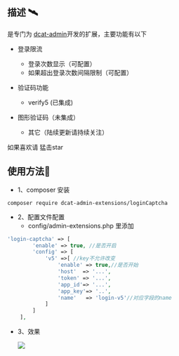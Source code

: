 ## 描述 :artificial_satellite:

是专门为 [dcat-admin](https://github.com/jqhph/dcat-admin)开发的扩展，主要功能有以下

- 登录限流

  - 登录次数显示（可配置）
  - 如果超出登录次数间隔限制（可配置）

- 验证码功能

  - verify5   (已集成)
 - 图形验证码（未集成）
   - 其它（陆续更新请持续关注）




如果喜欢请 猛击star

## 使用方法:crossed_fingers:

- 1、composer 安装

```shell
composer require dcat-admin-extensions/loginCaptcha
```



- 2、配置文件配置
  - config/admin-extensions.php 里添加

```php
'login-captcha' => [
        'enable' => true, //是否开启
        'config' => [
            'v5' =>[ //key不允许改变
                'enable' => true,//是否开始
                'host'  => '...', 
                'token' => '...',
                'app_id'=> '...',
                'app_key'=> '..',
                'name'   => 'login-v5'//对应字段的name
            ]
        ]
    ],
```

- 3、效果

  ![](./1png)

  